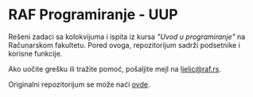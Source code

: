 # RAF Programiranje - UUP

Rešeni zadaci sa kolokvijuma i ispita iz kursa *"Uvod u programiranje"* na Računarskom fakultetu. Pored ovoga, repozitorijum sadrži podsetnike i korisne funkcije.

Ako uočite grešku ili tražite pomoć, pošaljite mejl na [ljelic@raf.rs](mailto:ljelic@raf.rs).

Originalni repozitorijum se može naći [ovde](https://github.com/jelic98/raf_programiranje).
